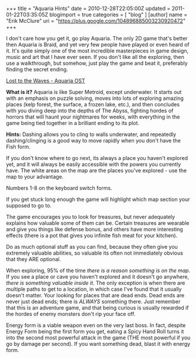 +++
title = "Aquaria Hints"
date = 2010-12-28T22:05:00Z
updated = 2011-01-22T03:35:05Z
blogimport = true 
categories = [ "blog" ]
[author]
	name = "Erik McClure"
	uri = "https://plus.google.com/104896885003230920472"
+++

I don't care how you get it, go play Aquaria. The only 2D game that's better then Aquaria is Braid, and yet very few people have played or even heard of it. It's quite simply one of the most incredible masterpieces in game design, music and art that I have ever seen. If you don't like all the exploring, then use a walkthrough, but somehow, just play the game and beat it, preferably finding the secret ending.

[Lost to the Waves - Aquaria OST](http://infiniteammo.bandcamp.com/track/lost-to-the-waves)

**What is it?** Aquaria is like Super Metroid, except underwater. It starts out with an emphasis on puzzle solving, moves into lots of exploring amazing places (kelp forest, the surface, a frozen lake, etc.), and then concludes with you diving deep into the depths of The Abyss, fighting hordes of horrors that will haunt your nightmares for weeks, with everything in the game being tied together in a brilliant ending to its plot.

**Hints:** Dashing allows you to cling to walls underwater, and repeatedly dashing/clinging is a good way to move rapidly when you don't have the Fish form.

If you don't know where to go next, its always a place you haven't explored yet, and it will always be easily accessible with the powers you currently have. The white areas on the map are the places you've explored - use the map to your advantage.

Numbers 1-8 on the keyboard switch forms.

If you get stuck long enough the game will highlight which map section your supposed to go to.

The game encourages you to look for treasures, but never adequately explains how valuable some of them can be. Certain treasures are wearable and give you things like defense bonus, and others have more interesting effects (there is a pot that gives you infinite fish meat for your kitchen).

Do as much optional stuff as you can find, because they often give you extremely valuable abilities, so valuable its often not immediately obvious that they ARE optional.

When exploring, 95% of the time *there is a reason something is on the map*. If you see a place or cave you haven't explored and it doesn't go anywhere, *there is something valuable inside it*. The only exception is when there are multiple paths to get to a location, in which case I've found that it usually doesn't matter. Your looking for places that are dead ends. Dead ends are never just dead ends; there is *ALWAYS* something there. Just remember that this is an adventure game, and that being curious is usually rewarded if the hordes of enemy monsters don't rip your face off.

Energy form is a viable weapon even on the very last boss. In fact, despite Energy Form being the first form you get, eating a Spicy Hand Roll turns it into the second most powerful attack in the game (THE most powerful if you go by damage per second). If you want something dead, blast it with energy form.
